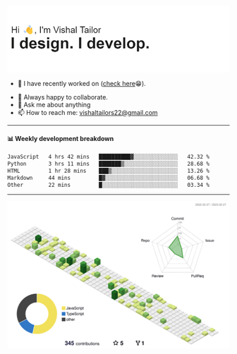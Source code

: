 ![Hi, I'm Vishal Tailor. I design. I develop.](https://github.com/vishaltailors/vishaltailors/blob/main/header.png?raw=true)

- 🔭 I have recently worked on ([check here](https://vishaltailor.com)😁).
<!-- - 🎦 Currently watching: JavaScript: The Hard Parts By Will Sentance. -->
- 👯 Always happy to collaborate.
- 💬 Ask me about anything
- 📫 How to reach me: <a href="mailto:vishaltailors22@gmail.com">vishaltailors22@gmail.com</a>

<hr /> 
<h4>📊 Weekly development breakdown</h4>
<!--START_SECTION:waka-->

```text
JavaScript   4 hrs 42 mins   ██████████▓░░░░░░░░░░░░░░   42.32 %
Python       3 hrs 11 mins   ███████▒░░░░░░░░░░░░░░░░░   28.68 %
HTML         1 hr 28 mins    ███▒░░░░░░░░░░░░░░░░░░░░░   13.26 %
Markdown     44 mins         █▓░░░░░░░░░░░░░░░░░░░░░░░   06.68 %
Other        22 mins         █░░░░░░░░░░░░░░░░░░░░░░░░   03.34 %
```

<!--END_SECTION:waka-->
<hr /> 

![](./profile-3d-contrib/profile-green-animate.svg)
